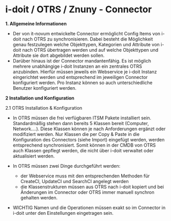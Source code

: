 # i-doit / OTRS / Znuny - Connector

__1. Allgemeine Informationen__

- Der von it-novum entwickelte Connector ermöglicht Config Items von i-doit nach OTRS zu synchronisieren. Dabei besteht die Möglichkeit genau festzulegen welche Objekttypen, Kategorien und Attribute von i-doit nach OTRS übertragen werden und auf welche Objekttypen und Attribute sie dort abgebildet werden sollen.
- Darüber hinaus ist der Connector mandantenfähig. Es ist möglich mehrere unabhängige i-doit Instanzen an ein zentrales OTRS anzubinden. Hierfür müssen jeweils ein Webservice je i-doit Instanz eingerichtet werden und entsprechend im jeweiligen Connector konfiguriert werden. Pro Instanz können so auch unterschiedliche Benutzer konfiguriert werden.

__2 Installation und Konfiguration__

2.1 OTRS Installation & Konfiguration

- In OTRS müssen die frei verfügbaren ITSM Pakete installiert sein. Standardmäßig stehen dann bereits 5 Klassen bereit (Computer, Network….). Diese Klassen können je nach Anforderungen ergänzt oder modifiziert werden. Nur Klassen die per Copy & Paste in die Konfiguration des Connectors (siehe Import) eingefügt werden, werden entsprechend synchronisiert. Somit können in der CMDB von OTRS auch Klassen gepflegt werden, die nicht über i-doit verwaltet oder aktualisiert werden.
- In OTRS müssen zwei Dinge durchgeführt werden:

	- der Webservice muss mit den entsprechenden Methoden für CreateCI, UpdateCI und SearchCI angelegt werden
	- die Klassenstrukturen müssen aus OTRS nach i-doit kopiert und bei Änderungen im Connector oder OTRS immer manuell synchron gehalten werden.

- WICHTIG Namen und die Operationen müssen exakt so im Connector in i-doit unter den Einstellungen eingetragen sein.